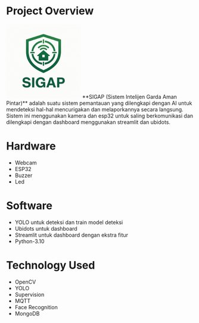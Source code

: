 # Project Overview
<img src="images/logo.jpeg" width="200" height="200" />
**SIGAP (Sistem Intelijen Garda Aman Pintar)** adalah suatu sistem pemantauan yang dilengkapi dengan AI untuk mendeteksi hal-hal mencurigakan dan melaporkannya secara langsung. Sistem ini menggunakan kamera dan esp32 untuk saling berkomunikasi dan dilengkapi dengan dashboard menggunakan streamlit dan ubidots.

# Hardware
- Webcam
- ESP32
- Buzzer
- Led

# Software
- YOLO untuk deteksi dan train model deteksi
- Ubidots untuk dashboard
- Streamlit untuk dashboard dengan ekstra fitur
- Python-3.10

# Technology Used
- OpenCV
- YOLO
- Supervision
- MQTT
- Face Recognition
- MongoDB